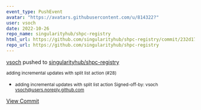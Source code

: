 ```yaml
---
event_type: PushEvent
avatar: "https://avatars.githubusercontent.com/u/814322?"
user: vsoch
date: 2022-10-26
repo_name: singularityhub/shpc-registry
html_url: https://github.com/singularityhub/shpc-registry/commit/232d17f1afed04a15a2aaf8557a72c2f32691a82
repo_url: https://github.com/singularityhub/shpc-registry
---
```


<a href='https://github.com/vsoch' target='_blank'>vsoch</a> pushed to <a href='https://github.com/singularityhub/shpc-registry' target='_blank'>singularityhub/shpc-registry</a>

<small>adding incremental updates with split list action (#28)

* adding incremental updates with split list action
Signed-off-by: vsoch <vsoch@users.noreply.github.com></small>

<a href='https://github.com/singularityhub/shpc-registry/commit/232d17f1afed04a15a2aaf8557a72c2f32691a82' target='_blank'>View Commit</a>